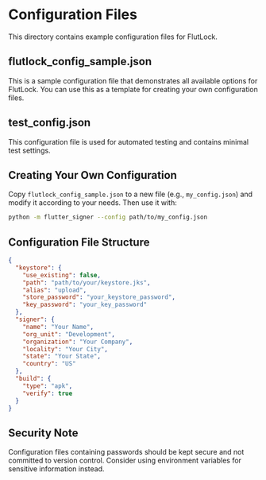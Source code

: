 # Configuration Files

This directory contains example configuration files for FlutLock.

## flutlock_config_sample.json

This is a sample configuration file that demonstrates all available options for FlutLock. You can use this as a template for creating your own configuration files.

## test_config.json

This configuration file is used for automated testing and contains minimal test settings.

## Creating Your Own Configuration

Copy `flutlock_config_sample.json` to a new file (e.g., `my_config.json`) and modify it according to your needs. Then use it with:

```bash
python -m flutter_signer --config path/to/my_config.json
```

## Configuration File Structure

```json
{
  "keystore": {
    "use_existing": false,
    "path": "path/to/your/keystore.jks",
    "alias": "upload",
    "store_password": "your_keystore_password",
    "key_password": "your_key_password"
  },
  "signer": {
    "name": "Your Name",
    "org_unit": "Development",
    "organization": "Your Company",
    "locality": "Your City",
    "state": "Your State",
    "country": "US"
  },
  "build": {
    "type": "apk",
    "verify": true
  }
}
```

## Security Note

Configuration files containing passwords should be kept secure and not committed to version control. Consider using environment variables for sensitive information instead.
